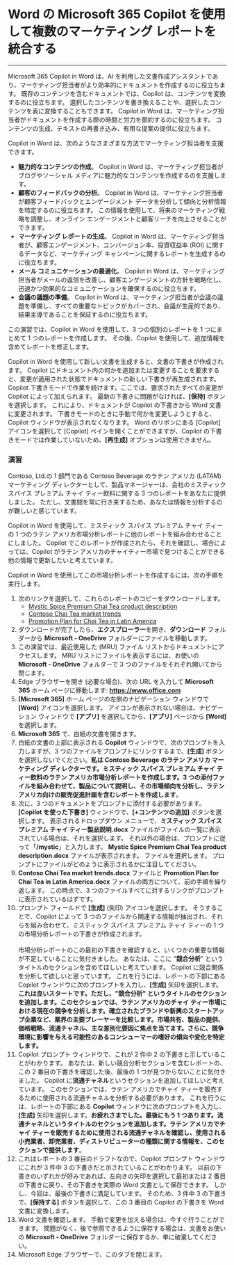 # Word の Microsoft 365 Copilot を使用して複数のマーケティング レポートを統合する
---
Microsoft 365 Copilot in Word は、AI を利用した文書作成アシスタントであり、マーケティング担当者がより効率的にドキュメントを作成するのに役立ちます。 既存のコンテンツを含むドキュメントでは、Copilot は、コンテンツを変換するのに役立ちます。 選択したコンテンツを書き換えることや、選択したコンテンツを表に変換することもできます。 Copilot in Word は、マーケティング担当者がドキュメントを作成する際の時間と労力を節約するのに役立ちます。 コンテンツの生成、テキストの再書き込み、有用な提案の提供に役立ちます。

Copilot in Word は、次のようなさまざまな方法でマーケティング担当者を支援できます。

- **魅力的なコンテンツの作成**。 Copilot in Word は、マーケティング担当者がブログやソーシャル メディアに魅力的なコンテンツを作成するのを支援します。
- **顧客のフィードバックの分析**。 Copilot in Word は、マーケティング担当者が顧客フィードバックとエンゲージメント データを分析して傾向と分析情報を特定するのに役立ちます。 この情報を使用して、将来のマーケティング戦略を調整し、オンライン エンゲージメントと顧客リーチを向上させることができます。
- **マーケティング レポートの生成**。 Copilot in Word は、マーケティング担当者が、顧客エンゲージメント、コンバージョン率、投資収益率 (ROI) に関するデータなど、マーケティング キャンペーンに関するレポートを生成するのに役立ちます。
- **メール コミュニケーションの最適化**。 Copilot in Word は、マーケティング担当者がメールの返信を改善し、顧客エンゲージメントの方針を戦略化し、迅速かつ効果的なコミュニケーションを確保するのに役立ちます。
- **会議の議題の準備**。 Copilot in Word は、マーケティング担当者が会議の議題を準備し、すべての重要なトピックがカバーされ、会議が生産的であり、結果主導であることを保証するのに役立ちます。

この演習では、Copilot in Word を使用して、3 つの個別のレポートを 1 つにまとめて 1 つのレポートを作成します。 その後、Copilot を使用して、追加情報を含めてレポートを修正します。

Copilot in Word を使用して新しい文書を生成すると、文書の下書きが作成されます。 Copilot にドキュメント内の何かを追加または変更することを要求すると、変更が適用された状態でドキュメントの新しい下書きが再生成されます。 Copilot 下書きモードで作業を続けます。ここでは、要求されたすべての変更が Copilot によって加えられます。 最新の下書きに問題がなければ、**[保持]** ボタンを選択します。 これにより、ドキュメントが Copilot の下書きから Word 文書に変更されます。 下書きモードのときに手動で何かを変更しようとすると、Copilot ウィンドウが表示されなくなります。 Word のリボンにある [Copilot] アイコンを選択して [Copilot] ペインを開くことができますが、Copilot の下書きモードでは作業していないため、**[再生成]** オプションは使用できません。

### 演習

Contoso, Ltd.の 1 部門である Contoso Beverage のラテン アメリカ (LATAM) マーケティング ディレクターとして、製品マネージャーは、会社のミスティック スパイス プレミアム チャイ ティー飲料に関する 3 つのレポートをあなたに提供しました。 ただし、文書間を常に行き来するため、あなたは情報を分析するのが難しいと感じています。

Copilot in Word を使用して、ミスティック スパイス プレミアム チャイ ティーの 1 つのラテン アメリカ市場分析レポートに他のレポートを組み合わせることにしました。 Copilot でこのレポートが作成されたら、それを確認し、場合によっては、Copilot がラテン アメリカのチャイティー市場で見つけることができる他の情報で更新したいと考えています。

Copilot in Word を使用してこの市場分析レポートを作成するには、次の手順を実行します。

1. 次のリンクを選択して、これらのレポートのコピーをダウンロードします。
    - [Mystic Spice Premium Chai Tea product description](https://go.microsoft.com/fwlink/?linkid=2268929)
    - [Contoso Chai Tea market trends](https://go.microsoft.com/fwlink/?linkid=2269122)
    - [Promotion Plan for Chai Tea in Latin America](https://go.microsoft.com/fwlink/?linkid=2269126)
1. ダウンロードが完了したら、**エクスプローラー**を開き、**ダウンロード** フォルダーから **Microsoft - OneDrive** フォルダーにファイルを移動します。
1. この演習では、最近使用した (MRU) ファイル リストからドキュメントにアクセスします。 MRU リストにファイルを表示するには、お使いの **Microsoft - OneDrive** フォルダーで 3 つのファイルをそれぞれ開いてから閉じます。
1. Edge ブラウザーを開き (必要な場合)、次の URL を入力して **Microsoft 365** ホーム ページに移動します: **https://www.office.com**  
1. **[Microsoft 365]** ホーム ページの左側のナビゲーション ウィンドウで **[Word]** アイコンを選択します。 アイコンが表示されない場合は、ナビゲーション ウィンドウで **[アプリ]** を選択してから、**[アプリ]** ページから **[Word]** を選択します。
1. **Microsoft 365** で、白紙の文書を開きます。
1. 白紙の文書の上部に表示される **Copilot** ウィンドウで、次のプロンプトを入力しますが、3 つのファイルをプロンプトにリンクするまで、**[生成]** ボタンを選択しないでください。**私は Contoso Beverage のラテン アメリカ マーケティング ディレクターです。ミスティック スパイス プレミアム チャイ ティー飲料のラテン アメリカ市場分析レポートを作成します。3 つの添付ファイルを組み合わせて、製品について説明し、その市場傾向を分析し、ラテン アメリカ向けの販売促進計画を含むレポートを作成します**。
1. 次に、3 つのドキュメントをプロンプトに添付する必要があります。 **[Copilot を使った下書き]** ウィンドウで、**[+コンテンツの追加]** ボタンを選択します。 表示されるドロップダウン メニューで、**ミスティック スパイス プレミアム チャイ ティー製品説明.docx** ファイルがファイルの一覧に表示されている場合は、それを選択します。 それ以外の場合は、プロンプトに従って「**/mystic**」と入力します。  **Mystic Spice Premium Chai Tea product description.docx** ファイルが表示されます。  ファイルを選択します。 プロンプトにファイルがどのように表示されるかに注目してください。
1. **Contoso Chai Tea market trends.docx** ファイルと **Promotion Plan for Chai Tea in Latin America.docx** ファイルの両方について、前の手順を繰り返します。 この時点で、3 つのファイルすべてに対するリンクがプロンプトに表示されているはずです。
1. プロンプト フィールドで **[生成]** (矢印) アイコンを選択します。 そうすることで、Copilot によって 3 つのファイルから関連する情報が抽出され、それらを組み合わせて、ミスティック スパイス プレミアム チャイ ティーの 1 つの市場分析レポートの下書きが作成されます。<br><br>市場分析レポートのこの最初の下書きを確認すると、いくつかの重要な情報が不足していることに気付きました。 あなたは、ここに "**競合分析**" というタイトルのセクションを含めてほしいと考えています。 Copilot に競合関係を分析して欲しいと思っています。 これを行うには、レポートの下部にある Copilot ウィンドウに次のプロンプトを入力し、**[生成]** 矢印を選択します。**これは良いスタートです。ただし、"競合分析" というタイトルのセクションを追加します。このセクションでは、ラテン アメリカのチャイ ティー市場における現在の競争を分析します。確立されたブランドや新興のスタートアップ企業など、業界の主要プレーヤーを比較します。市場共有、製品の提供、価格戦略、流通チャネル、主な差別化要因に焦点を当てます。さらに、競争環境に影響を与える可能性のあるコンシューマーの嗜好の傾向や変化を特定します。**
1. Copilot プロンプト ウィンドウで、これが 2 件中 2 の下書きと示していることがわかります。 あなたは、新しい競合分析セクションを含むレポートの、この 2 番目の下書きを確認した後、最後の 1 つが見つからないことに気付きました。 Copilot に**流通チャネル**というセクションを追加してほしいと考えています。 このセクションでは、ラテン アメリカでチャイ ティーを販売するために使用される流通チャネルを分析する必要があります。 これを行うには、レポートの下部にある **Copilot** ウィンドウに次のプロンプトを入力し、**[生成]** 矢印を選択します。**お疲れさまでした。最後にもう 1 つあります。流通チャネルというタイトルのセクションを追加します。ラテン アメリカでチャイ ティーを販売するために使用される流通チャネルを確認し、使用される小売業者、卸売業者、ディストリビューターの種類に関する情報を、このセクションで提供します**。
1. これはレポートの 3 番目のドラフトなので、Copilot プロンプト ウィンドウにこれが 3 件中 3 の下書きだと示されていることがわかります。 以前の下書きのいずれかが好みであれば、左向きの矢印を選択して最初または 2 番目の下書きに戻り、その下書きを実際の Word 文書として保存できます。 しかし、今回は、最後の下書きに満足しています。 そのため、3 件中 3 の下書きで、**[保持する]** ボタンを選択して、この 3 番目の Copilot の下書きを Word 文書に変換します。
1. Word 文書を確認します。 手動で変更を加える場合は、今すぐ行うことができます。 問題がなく、後で参照できるように保存する場合は、文書をお使いの **Microsoft - OneDrive** フォルダーに保存するか、単に破棄してください。
1. Microsoft Edge ブラウザーで、このタブを閉じます。

